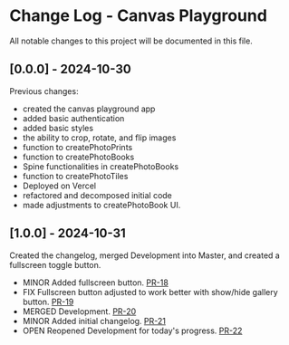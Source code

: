 # Change Log - Canvas Playground

All notable changes to this project will be documented in this file.

## [0.0.0] - 2024-10-30

Previous changes:

- created the canvas playground app
- added basic authentication
- added basic styles
- the ability to crop, rotate, and flip images
- function to createPhotoPrints
- function to createPhotoBooks
- Spine functionalities in createPhotoBooks
- function to createPhotoTiles
- Deployed on Vercel
- refactored and decomposed initial code
- made adjustments to createPhotoBook UI.

## [1.0.0] - 2024-10-31

Created the changelog, merged Development into Master, and created a fullscreen toggle button.

- MINOR Added fullscreen button. [PR-18](https://github.com/KirstenDarling/canvas-playground/pull/18)
- FIX Fullscreen button adjusted to work better with show/hide gallery button. [PR-19](https://github.com/KirstenDarling/canvas-playground/pull/19)
- MERGED Development. [PR-20](https://github.com/KirstenDarling/canvas-playground/pull/20)
- MINOR Added initial changelog. [PR-21](https://github.com/KirstenDarling/canvas-playground/pull/21)
- OPEN Reopened Development for today's progress. [PR-22](https://github.com/KirstenDarling/canvas-playground/pull/22)
